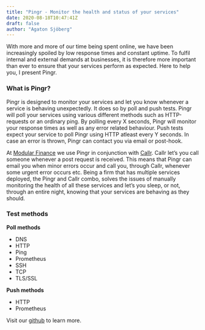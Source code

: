 ```yaml
---
title: "Pingr - Monitor the health and status of your services"
date: 2020-08-18T10:47:41Z
draft: false
author: "Agaton Sjöberg"
---
```

With more and more of our time being spent online, we have been increasingly spoiled by low response times and 
constant uptime. To fulfil internal and external demands at businesses, it is therefore more important than ever
to ensure that your services perform as expected. Here to help you, I present Pingr. 

<!--more-->

### What is Pingr?

Pingr is designed to monitor your services and let you know whenever a service is behaving unexpectedly. It does
so by poll and push tests. Pingr will poll your services using various different methods such as HTTP-requests or
an ordinary ping. By polling every X seconds, Pingr will monitor your response times as well as any error related
behaviour. Push tests expect your service to poll Pingr using HTTP atleast every Y seconds. In case an error is 
thrown, Pingr can contact you via email or post-hook.

At [Modular Finance](https://modularfinance.se/?l=en) we use Pingr in conjunction with 
[Callr](https://github.com/itsy-sh/callr). Callr let’s you call someone whenever a post request is received. 
This means that Pingr can email you when minor errors occur and call you, through Callr, whenever some urgent 
error occurs etc. Being a firm that has multiple services deployed, the Pingr and Callr combo, solves the issues of 
manually monitoring the health of all these services and let’s you sleep, or not, through an entire night, knowing 
that your services are behaving as they should.

### Test methods
**Poll methods**
+ DNS
+ HTTP
+ Ping
+ Prometheus
+ SSH
+ TCP
+ TLS/SSL

**Push methods**
+ HTTP
+ Prometheus

Visit our [github](https://github.com/itsy-sh/pingr) to learn more.

